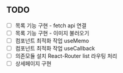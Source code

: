 ## TODO

- [ ] 목록 기능 구현 - fetch api 연결
- [ ] 목록 기능 구현 - 이미지 불러오기
- [ ] 컴포넌트 최적화 작업 useMemo
- [ ] 컴포넌트 최적화 작업 useCallback
- [ ] 의존모듈 설치 React-Router list 라우팅 처리
- [ ] 상세페이지 구현
